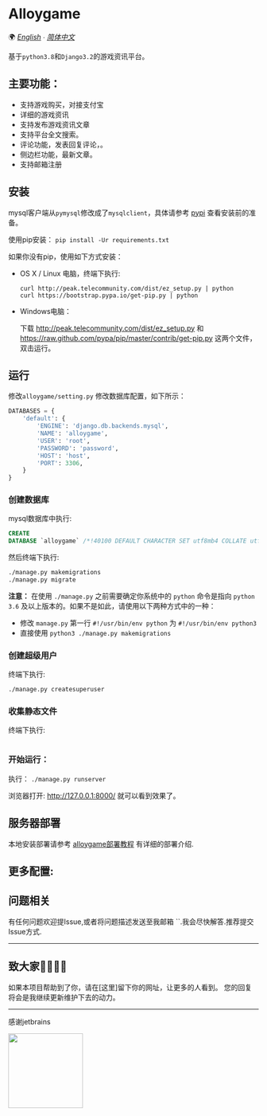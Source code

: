 # Alloygame

🌍
*[English](/docs/README-en.md) ∙ [简体中文](README.md)*

基于`python3.8`和`Django3.2`的游戏资讯平台。


## 主要功能：

- 支持游戏购买，对接支付宝
- 详细的游戏资讯
- 支持发布游戏资讯文章
- 支持平台全文搜索。
- 评论功能，发表回复评论，。
- 侧边栏功能，最新文章。
- 支持邮箱注册


## 安装

mysql客户端从`pymysql`修改成了`mysqlclient`，具体请参考 [pypi](https://pypi.org/project/mysqlclient/) 查看安装前的准备。

使用pip安装： `pip install -Ur requirements.txt`

如果你没有pip，使用如下方式安装：

- OS X / Linux 电脑，终端下执行:

    ```
    curl http://peak.telecommunity.com/dist/ez_setup.py | python
    curl https://bootstrap.pypa.io/get-pip.py | python
    ```

- Windows电脑：

  下载 http://peak.telecommunity.com/dist/ez_setup.py 和 https://raw.github.com/pypa/pip/master/contrib/get-pip.py
  这两个文件，双击运行。

## 运行

修改`alloygame/setting.py` 修改数据库配置，如下所示：

```python
DATABASES = {
    'default': {
        'ENGINE': 'django.db.backends.mysql',
        'NAME': 'alloygame',
        'USER': 'root',
        'PASSWORD': 'password',
        'HOST': 'host',
        'PORT': 3306,
    }
}
```

### 创建数据库

mysql数据库中执行:

```sql
CREATE
DATABASE `alloygame` /*!40100 DEFAULT CHARACTER SET utf8mb4 COLLATE utf8mb4_unicode_ci */;
```

然后终端下执行:

```bash
./manage.py makemigrations
./manage.py migrate
```

**注意：** 在使用 `./manage.py` 之前需要确定你系统中的 `python` 命令是指向 `python 3.6` 及以上版本的。如果不是如此，请使用以下两种方式中的一种：

- 修改 `manage.py` 第一行 `#!/usr/bin/env python` 为 `#!/usr/bin/env python3`
- 直接使用 `python3 ./manage.py makemigrations`

### 创建超级用户

终端下执行:

```bash
./manage.py createsuperuser
```


### 收集静态文件

终端下执行:

```bash

```

### 开始运行：

执行： `./manage.py runserver`

浏览器打开: http://127.0.0.1:8000/  就可以看到效果了。

## 服务器部署

本地安装部署请参考 [alloygame部署教程](#)
有详细的部署介绍.



## 更多配置:

## 问题相关

有任何问题欢迎提Issue,或者将问题描述发送至我邮箱 ``.我会尽快解答.推荐提交Issue方式.

---

## 致大家🙋‍♀️🙋‍♂️

如果本项目帮助到了你，请在[这里]留下你的网址，让更多的人看到。 您的回复将会是我继续更新维护下去的动力。




---

感谢jetbrains
<div>    
<a href="https://www.jetbrains.com/?from=DjangoBlog"><img src="https://resource.lylinux.net/image/2020/07/01/logo.png" width="150" height="150"></a>
</div>
